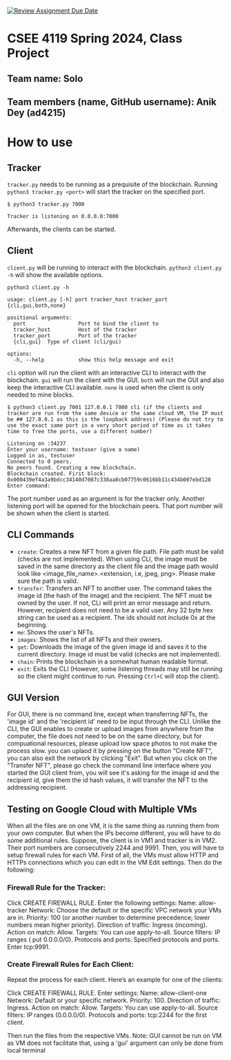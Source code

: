 [![Review Assignment Due Date](https://classroom.github.com/assets/deadline-readme-button-24ddc0f5d75046c5622901739e7c5dd533143b0c8e959d652212380cedb1ea36.svg)](https://classroom.github.com/a/-Lgd7v9y)
# CSEE 4119 Spring 2024, Class Project
## Team name: Solo
## Team members (name, GitHub username): Anik Dey (ad4215)
## 

# How to use

## Tracker
`tracker.py` needs to be running as a prequisite of the blockchain. Running `python3 tracker.py <port>` will start the tracker on the specified port.

```
$ python3 tracker.py 7000

Tracker is listening on 0.0.0.0:7000
```

Afterwards, the clients can be started.

## Client
`client.py` will be running to interact with the blockchain. `python3 client.py -h` will show the available options.

```
python3 client.py -h

usage: client.py [-h] port tracker_host tracker_port {cli,gui,both,none}

positional arguments:
  port                 Port to bind the client to
  tracker_host         Host of the tracker
  tracker_port         Port of the tracker
  {cli,gui}  Type of client (cli/gui)

options:
  -h, --help           show this help message and exit
```

`cli` option will run the client with an interactive CLI to interact with the blockchain. `gui` will run the client with the GUI. `both` will run the GUI and also keep the interactive CLI available. `none` is used when the client is only needed to mine blocks.

```
$ python3 client.py 7001 127.0.0.1 7000 cli (if the clients and tracker are run from the same device or the same cloud VM, the IP must be ## 127.0.0.1 as this is the loopback address) (Please do not try to use the exact same port in a very short period of time as it takes time to free the ports, use a different number)

Listening on :34237
Enter your username: testuser (give a name)
Logged in as, testuser
Connected to 0 peers.
No peers found. Creating a new blockchain.
Blockchain created. First block: 0x000439ef4a3a9bdcc34140d7087c338aa8cb07759c0616bb11c434b007ebd128
Enter command: 
```

The port number used as an argument is for the tracker only. Another listening port will be opened for the blockchain peers. That port number will be shown when the client is started.

## CLI Commands
- `create`: Creates a new NFT from a given file path. File path must be valid (checks are not implemented). When using CLI, the image must be saved in the same directory as the client file and the image path would look like <image_file_name>.<extension, i.e, jpeg, png>. Please make sure the path is valid.
- `transfer`: Transfers an NFT to another user. The command takes the image id (the hash of the image) and the recipient. The NFT must be owned by the user. If not, CLi will print an error message and return. However, recipient does not need to be a valid user. Any 32 byte hex string can be used as a recipient. The ids should not include 0x at the beginning.
- `me`: Shows the user's NFTs.
- `images`: Shows the list of all NFTs and their owners.
- `get`: Downloads the image of the given image id and saves it to the current directory. Image id must be valid (checks are not implemented).
- `chain`: Prints the blockchain in a somewhat human readable format.
- `exit`: Exits the CLI (However, some listening threads may still be running so the client might continue to run. Pressing `Ctrl+C` will stop the client).

## GUI Version

For GUI, there is no command line, except when transferring NFTs, the 'image id' and the 'recipient id' need to be input through the CLI. Unlike the CLI, the GUI enables to create or upload images from anywhere from the computer, the file does not need to be on the same directory, but for compuational resources, please upload low space photos to not make the process slow. you can uplaod it by pressing on the button "Create NFT", you can also exit the network by clicking "Exit". But when you click on the "Transfer NFT", please go check the command line interface where you started the GUI client from, you will see it's asking for the image id and the recipient id, give them the id hash values, it will transfer the NFT to the addressing recipient. 

## Testing on Google Cloud with Multiple VMs

When all the files are on one VM, it is the same thing as running them from your own computer. But when the IPs become different, you will have to do some additional rules. Suppose, the client is in VM1 and tracker is in VM2. Their port numbers are consecutively 2244 and 9991. Then, you will have to setup firewall rules for each VM. First of all, the VMs must allow HTTP and HTTPs connections which you can edit in the VM Edit settings. Then do the following:

### Firewall Rule for the Tracker:
Click CREATE FIREWALL RULE.
Enter the following settings:
Name: allow-tracker
Network: Choose the default or the specific VPC network your VMs are in.
Priority: 100 (or another number to determine precedence; lower numbers mean higher priority).
Direction of traffic: Ingress (incoming).
Action on match: Allow.
Targets: You can use apply-to-all.
Source filters: IP ranges ( put 0.0.0.0/0).
Protocols and ports: Specified protocols and ports. Enter tcp:9991.

### Create Firewall Rules for Each Client:
Repeat the process for each client. Here’s an example for one of the clients:

Click CREATE FIREWALL RULE.
Enter settings:
Name: allow-client-one
Network: Default or your specific network.
Priority: 100.
Direction of traffic: Ingress.
Action on match: Allow.
Targets: You can use apply-to-all.
Source filters: IP ranges (0.0.0.0/0).
Protocols and ports: tcp:2244 for the first client.

Then run the files from the respective VMs. Note: GUI cannot be run on VM as VM does not facilitate that, using a 'gui' argument can only be done from local terminal

